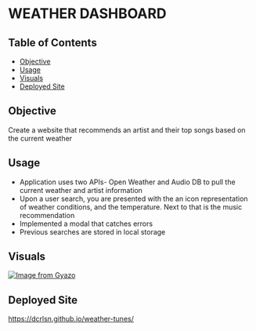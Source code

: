 # WEATHER DASHBOARD

## Table of Contents
- [Objective](Objective)
- [Usage](Usage)
- [Visuals](Visuals)
- [Deployed Site](Deployed-Site)

## Objective
Create a website that recommends an artist and their top songs based on the current weather

## Usage
- Application uses two APIs- Open Weather and Audio DB to pull the current weather and artist information
- Upon a user search, you are presented with the an icon representation of weather conditions, and the temperature. Next to that is the music recommendation
- Implemented a modal that catches errors
- Previous searches are stored in local storage

## Visuals
[![Image from Gyazo](https://i.gyazo.com/88e03576a04f5aee5990c53d1af60472.gif)](https://gyazo.com/88e03576a04f5aee5990c53d1af60472)

## Deployed Site
https://dcrlsn.github.io/weather-tunes/
